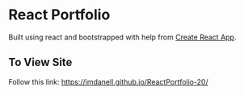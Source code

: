 # React Portfolio
Built using react and bootstrapped with help from [Create React App](https://github.com/facebook/create-react-app).

## To View Site

Follow this link: https://imdanell.github.io/ReactPortfolio-20/

